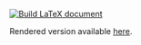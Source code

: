 [![Build LaTeX document](https://github.com/gaborbernat/ropi_jegyzet_latex/actions/workflows/build.yaml/badge.svg)](https://github.com/gaborbernat/ropi_jegyzet_latex/actions/workflows/build.yaml)

Rendered version available [here](https://github.com/gaborbernat/ropi_jegyzet_latex/blob/gh-pages/main.pdf).
